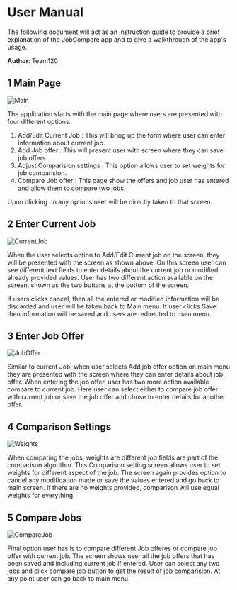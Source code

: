 # User Manual 

The following document will act as an instruction guide to provide a brief explanation of the JobCompare app and to give a walkthrough of the app's usage.  


**Author**: Team120

## 1 Main Page

![Main](./images/Main.png) 

The application starts with the main page where users are presented with four different options. 

 1. Add/Edit Current Job : This will bring up the form where user can enter information about current job.
 2. Add Job offer : This will present user with screen where they can save job offers. 
 3. Adjust Comparision settings : This option allows user to set weights for job comparision.
 4. Compare Job offer : This page show the offers and job user has entered and allow them to compare two jobs.

Upon clicking on any options user will be directly taken to that screen.

## 2 Enter Current Job

![CurrentJob](./images/CurrentJob.png) 

When the user selects option to Add/Edit Current job on the screen, they will be presented with the screen as shown above.  On this screen user can see different text fields to enter details about the current job or modified already provided values. User has two different action available on the screen, shown as the two buttons at the bottom of the screen. 

If users clicks cancel, then all the entered or modified information will be discarded and user will be taken back to Main menu. If user clicks Save then information will be saved and users are redirected to main menu. 

## 3 Enter Job Offer

![JobOffer](./images/JobOffer.png) 

Similar to current Job, when user selects Add job offer option on main menu they are presented with the screen where they can enter details about job offer.  When entering the job offer, user has two more action available compare to current job. Here user can select either to compare job offer with current job or save the job offer and chose to enter details for another offer.

## 4 Comparison Settings

![Weights](./images/Weights.png) 

When comparing the jobs, weights are different job fields are part of the comparison algorithm. This Comparison setting screen allows user to set weights for different aspect of the job. The screen again provides option to cancel any modification made or save the values entered and go back to main screen. If there are no weights provided, comparison will use equal weights for everything.

## 5 Compare Jobs

![CompareJob](./images/Compare.png) 

Final option user has is to compare different Job offeres or compare job offer with current job.  The screen shows user all the job offers that has been saved and including current job if entered. User can select any two jobs and click compare job button to get the result of job comparision. At any point user can go back to main menu. 

